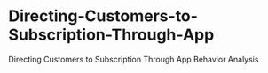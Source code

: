 # Directing-Customers-to-Subscription-Through-App
Directing Customers to Subscription Through App Behavior Analysis
